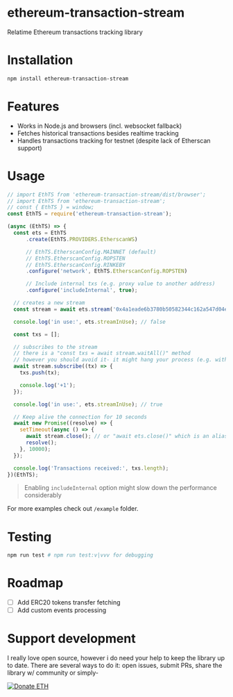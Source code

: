 ethereum-transaction-stream
===========

Relatime Ethereum transactions tracking library

# Installation

```bash
npm install ethereum-transaction-stream
```

# Features

- Works in Node.js and browsers (incl. websocket fallback)
- Fetches historical transactions besides realtime tracking
- Handles transactions tracking for testnet (despite lack of Etherscan support)

# Usage

```javascript
// import EthTS from 'ethereum-transaction-stream/dist/browser';
// import EthTS from 'ethereum-transaction-stream';
// const { EthTS } = window;
const EthTS = require('ethereum-transaction-stream');

(async (EthTS) => {
  const ets = EthTS
      .create(EthTS.PROVIDERS.EtherscanWS)

      // EthTS.EtherscanConfig.MAINNET (default)
      // EthTS.EtherscanConfig.ROPSTEN
      // EthTS.EtherscanConfig.RINKEBY
      .configure('network', EthTS.EtherscanConfig.ROPSTEN)

      // Include internal txs (e.g. proxy value to another address)
      .configure('includeInternal', true);

  // creates a new stream
  const stream = await ets.stream('0x4a1eade6b3780b50582344c162a547d04e4e8e4a');

  console.log('in use:', ets.streamInUse); // false

  const txs = [];

  // subscribes to the stream
  // there is a "const txs = await stream.waitAll()" method
  // however you should avoid it- it might hang your process (e.g. with ws provider)
  await stream.subscribe((tx) => {
    txs.push(tx);

    console.log('+1');
  });

  console.log('in use:', ets.streamInUse); // true

  // Keep alive the connection for 10 seconds
  await new Promise((resolve) => {
    setTimeout(async () => {
      await stream.close(); // or "await ets.close()" which is an alias
      resolve();
    }, 10000);
  });

  console.log('Transactions received:', txs.length);
})(EthTS);
```

> Enabling `includeInternal` option might slow down the performance considerably

For more examples check out `/example` folder.

# Testing

```bash
npm run test # npm run test:v|vvv for debugging
```

# Roadmap

- [ ] Add ERC20 tokens transfer fetching
- [ ] Add custom events processing

# Support development

I really love open source, however i do need your help to
keep the library up to date. There are several ways to do it:
open issues, submit PRs, share the library w/ community or simply-

<a href="https://etherdonation.com/d?to=0x4a1eade6b3780b50582344c162a547d04e4e8e4a" target="_blank" title="Donate ETH"><img src="https://etherdonation.com/i/btn/donate-btn.png" alt="Donate ETH"/></a>
